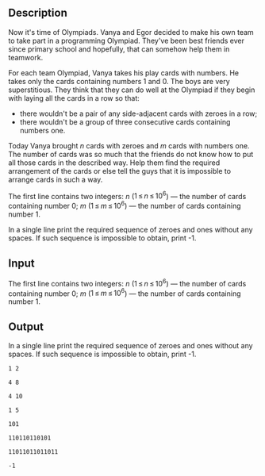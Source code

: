 ## Description

<div><p>Now it's time of Olympiads. Vanya and Egor decided to make his own team to take part in a programming Olympiad. They've been best friends ever since primary school and hopefully, that can somehow help them in teamwork.</p><p>For each team Olympiad, Vanya takes his play cards with numbers. He takes only the cards containing numbers 1 and 0. The boys are very superstitious. They think that they can do well at the Olympiad if they begin with laying <span class="tex-font-style-bf">all</span> the cards in a row so that:</p><ul> <li> there wouldn't be a pair of any side-adjacent cards with zeroes in a row; </li><li> there wouldn't be a group of three consecutive cards containing numbers one. </li></ul><p>Today Vanya brought <span class="tex-span"><i>n</i></span> cards with zeroes and <span class="tex-span"><i>m</i></span> cards with numbers one. The number of cards was so much that the friends do not know how to put all those cards in the described way. Help them find the required arrangement of the cards or else tell the guys that it is impossible to arrange cards in such a way.</p></div><div class="input-specification"><p>The first line contains two integers: <span class="tex-span"><i>n</i></span> (<span class="tex-span">1 ≤ <i>n</i> ≤ 10<sup class="upper-index">6</sup></span>) — the number of cards containing number 0; <span class="tex-span"><i>m</i></span> (<span class="tex-span">1 ≤ <i>m</i> ≤ 10<sup class="upper-index">6</sup></span>) — the number of cards containing number 1.</p></div><div class="output-specification"><p>In a single line print the required sequence of zeroes and ones without any spaces. If such sequence is impossible to obtain, print -1.</p></div>

## Input

<p>The first line contains two integers: <span class="tex-span"><i>n</i></span> (<span class="tex-span">1 ≤ <i>n</i> ≤ 10<sup class="upper-index">6</sup></span>) — the number of cards containing number 0; <span class="tex-span"><i>m</i></span> (<span class="tex-span">1 ≤ <i>m</i> ≤ 10<sup class="upper-index">6</sup></span>) — the number of cards containing number 1.</p>

## Output

<p>In a single line print the required sequence of zeroes and ones without any spaces. If such sequence is impossible to obtain, print -1.</p>





```input1
1 2

```




```input2
4 8

```




```input3
4 10

```




```input4
1 5

```




```output1
101

```




```output2
110110110101

```




```output3
11011011011011

```




```output4
-1

```


